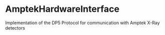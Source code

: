 AmptekHardwareInterface
=======================

Implementation of the DP5 Protocol for communication with Amptek X-Ray detectors
